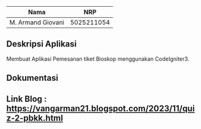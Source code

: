 | Nama              | NRP        |
| ----------------- | ---------- |
| M. Armand Giovani | 5025211054 |

## Deskripsi Aplikasi

Membuat Aplikasi Pemesanan tiket Bioskop menggunakan CodeIgniter3.

## Dokumentasi

## Link Blog : https://vangarman21.blogspot.com/2023/11/quiz-2-pbkk.html

